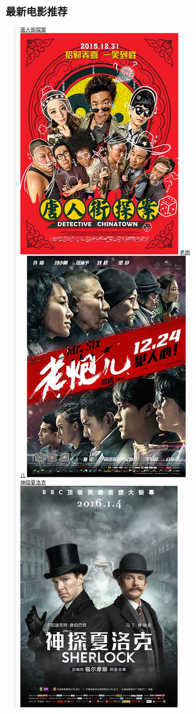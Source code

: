 ﻿最新电影推荐
====

>[唐人街探案](thunder://QUFlZDJrOi8vfGZpbGV8JUU1JTk0JTkwJUU0JUJBJUJBJUU4JUExJTk3JUU2JThFJUEyJUU2JUExJTg4LkRldGVjdGl2ZS5DaGluLlRhbmcuMjAxNS5UQzcyMFAuWDI2NC5BQUMuTWFuZGFyaW4uQ0hTLUVORy5EWVRULm1wNHwyOTY2MTk1MTQ4fEY3QjZERkRCRTU0OTI3QkREOUMzNDBCOTA0MEM3MzUyfGg9U1NEWlozTEtJMlpBQVZXTVgzSUpYU0kyTkk1UU1CTUd8L1pa)
[![唐人街探案](1.jpg)](thunder://QUFlZDJrOi8vfGZpbGV8JUU1JTk0JTkwJUU0JUJBJUJBJUU4JUExJTk3JUU2JThFJUEyJUU2JUExJTg4LkRldGVjdGl2ZS5DaGluLlRhbmcuMjAxNS5UQzcyMFAuWDI2NC5BQUMuTWFuZGFyaW4uQ0hTLUVORy5EWVRULm1wNHwyOTY2MTk1MTQ4fEY3QjZERkRCRTU0OTI3QkREOUMzNDBCOTA0MEM3MzUyfGg9U1NEWlozTEtJMlpBQVZXTVgzSUpYU0kyTkk1UU1CTUd8L1pa)
>[老炮儿](thunder://QUFlZDJrOi8vfGZpbGV8JUU4JTgwJTgxJUU3JTgyJUFFJUU1JTg0JUJGLk1yLlNpeC4yMDE1LlRDNzIwUC5YMjY0LkFBQy5NYW5kYXJpbi5DSFMtRU5HLkRZVFQubXA0fDI5ODY0NzM0ODd8MzMxNEQ5QTJCRTdFRkUzMUQ5NTI1RkIzN0QwODk3NkN8aD00RVRHVU5aTTRBUU5FRDRYS1dQRjNXWEg1RkFENjJSR3wvWlo=)
[![老炮儿](2.jpg)](thunder://QUFlZDJrOi8vfGZpbGV8JUU4JTgwJTgxJUU3JTgyJUFFJUU1JTg0JUJGLk1yLlNpeC4yMDE1LlRDNzIwUC5YMjY0LkFBQy5NYW5kYXJpbi5DSFMtRU5HLkRZVFQubXA0fDI5ODY0NzM0ODd8MzMxNEQ5QTJCRTdFRkUzMUQ5NTI1RkIzN0QwODk3NkN8aD00RVRHVU5aTTRBUU5FRDRYS1dQRjNXWEg1RkFENjJSR3wvWlo=)
[神探夏洛克](magnet:?xt=urn:btih:3ffbb2b6fec9142bae338442a3d4ec1c0fa82663)
[![神探夏洛克](3.jpg)](magnet:?xt=urn:btih:3ffbb2b6fec9142bae338442a3d4ec1c0fa82663)
